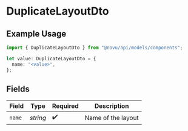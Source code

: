 # DuplicateLayoutDto

## Example Usage

```typescript
import { DuplicateLayoutDto } from "@novu/api/models/components";

let value: DuplicateLayoutDto = {
  name: "<value>",
};
```

## Fields

| Field              | Type               | Required           | Description        |
| ------------------ | ------------------ | ------------------ | ------------------ |
| `name`             | *string*           | :heavy_check_mark: | Name of the layout |